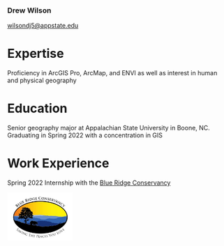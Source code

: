 ### Drew Wilson 
wilsondj5@appstate.edu
# Expertise
Proficiency in ArcGIS Pro, ArcMap, and ENVI as well as interest in human and physical geography
# Education
Senior geography major at Appalachian State University in Boone, NC. Graduating in Spring 2022 with a concentration in GIS

# Work Experience
Spring 2022 Internship with the [Blue Ridge Conservancy](https://blueridgeconservancy.org) 

<img src="brc.jpg" width="150">
